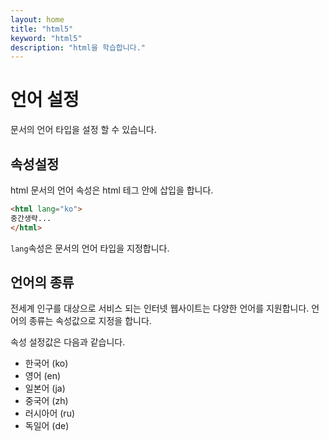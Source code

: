 ```yaml
---
layout: home
title: "html5"
keyword: "html5"
description: "html을 학습합니다."
---
```


# 언어 설정
문서의 언어 타입을 설정 할 수 있습니다.

## 속성설정
html 문서의 언어 속성은 html 테그 안에 삽입을 합니다.

```html
<html lang="ko">
중간생략...
</html>
```

`lang`속성은 문서의 언어 타입을 지정합니다.

## 언어의 종류
전세계 인구를 대상으로 서비스 되는 인터넷 웹사이트는 다양한 언어를 지원합니다.
언어의 종류는 속성값으로 지정을 합니다.  

속성 설정값은 다음과 같습니다.

* 한국어 (ko)
* 영어 (en)
* 일본어 (ja)
* 중국어 (zh)
* 러시아어 (ru)
* 독일어 (de)
